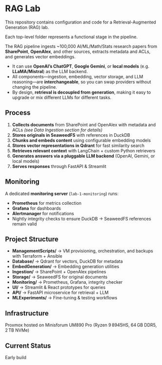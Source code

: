 # RAG Lab  

This repository contains configuration and code for a Retrieval-Augmented Generation (RAG) lab.  

Each top-level folder represents a functional stage in the pipeline.  

The RAG pipeline ingests ~100,000 AI/ML/Math/Stats research papers from **SharePoint**, **OpenAlex**, and other sources, extracts metadata and ACLs, and generates vector embeddings.  

- It can use **OpenAI’s ChatGPT**, **Google Gemini**, or **local models** (e.g. **LLaMA/Mistral**) as the LLM backend.  
- All components—ingestion, embedding, vector storage, and LLM reasoning—are **interchangeable**, so you can swap providers without changing the pipeline.  
- By design, **retrieval is decoupled from generation**, making it easy to upgrade or mix different LLMs for different tasks.  

## Process

1. **Collects documents** from SharePoint and OpenAlex with metadata and ACLs *(see Data Ingestion section for details)*  
2. **Stores originals in SeaweedFS** with references in DuckDB  
3. **Chunks and embeds content** using configurable embedding models  
4. **Stores vector representations in Qdrant** for fast similarity search  
5. **Retrieves relevant context** with LangChain + custom Python retrievers  
6. **Generates answers via a pluggable LLM backend** (OpenAI, Gemini, or local models)  
7. **Serves responses** through FastAPI & Streamlit  

## Monitoring  

A dedicated **monitoring server** (`lab-1-monitoring`) runs:  
- **Prometheus** for metrics collection  
- **Grafana** for dashboards  
- **Alertmanager** for notifications  
- Nightly integrity checks to ensure DuckDB → SeaweedFS references remain valid  

## Project Structure  

- **ManagementScripts/** → VM provisioning, orchestration, and backups with Terraform + Ansible  
- **Database/** → Qdrant for vectors, DuckDB for metadata  
- **EmbedGeneration/** → Embedding generation utilities  
- **Ingestion/** → SharePoint + OpenAlex pipelines  
- **Storage/** → SeaweedFS for original documents  
- **Monitoring/** → Prometheus, Grafana, integrity checker  
- **UI/** → Streamlit & React prototypes for queries  
- **API/** → FastAPI microservice for retrieval + LLM  
- **MLExperiments/** → Fine-tuning & testing workflows  

## Infrastructure  
Proxmox hosted on Minisforum UM890 Pro (Ryzen 9 8945HS, 64 GB DDR5, 2 TB NVMe)  

## Current Status  
Early build
